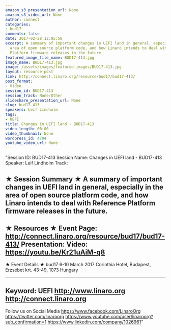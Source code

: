 ```yaml
---
amazon_s3_presentation_url: None
amazon_s3_video_url: None
author: connect
categories:
- bud17
comments: false
date: 2017-02-28 12:05:50
excerpt: A summary of important changes in UEFI land in general, especially in the
  area of open source platform code, and how Linaro intends to deal with Reference
  Platform firmware releases in the future.
featured_image_file_name: BUD17-413.jpg
image_name: BUD17-413.jpg
image: /assets/images/featured-images/BUD17-413.jpg
layout: resource-post
link: http://connect.linaro.org/resource/bud17/bud17-413/
post_format:
- Video
session_id: BUD17-413
session_track: None/Other
slideshare_presentation_url: None
slug: bud17-413
speakers: Leif Lindholm
tags:
- UEFI
title: Changes in UEFI land - BUD17-413
video_length: 00:00
video_thumbnail: None
wordpress_id: 4704
youtube_video_url: None
---
```


"Session ID: BUD17-413
Session Name: Changes in UEFI land - BUD17-413
Speaker: Leif Lindholm
Track:

★ Session Summary ★
A summary of important changes in UEFI land in general, especially in the area of open source platform code, and how Linaro intends to deal with Reference Platform firmware releases in the future.
---------------------------------------------------
★ Resources ★
Event Page: http://connect.linaro.org/resource/bud17/bud17-413/
Presentation:
Video: https://youtu.be/Kr21uAiM-q8
---------------------------------------------------

★ Event Details ★
bud17
6-10 March 2017
Corinthia Hotel, Budapest,
Erzsébet krt. 43-49,
1073 Hungary

---------------------------------------------------
Keyword: UEFI
http://www.linaro.org
http://connect.linaro.org
---------------------------------------------------
Follow us on Social Media
https://www.facebook.com/LinaroOrg
https://twitter.com/linaroorg
https://www.youtube.com/user/linaroorg?sub_confirmation=1
https://www.linkedin.com/company/1026961"